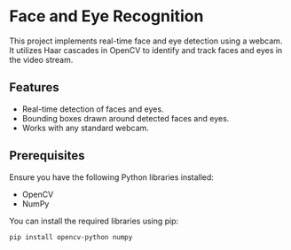 # Face and Eye Recognition

This project implements real-time face and eye detection using a webcam. It utilizes Haar cascades in OpenCV to identify and track faces and eyes in the video stream.

## Features
- Real-time detection of faces and eyes.
- Bounding boxes drawn around detected faces and eyes.
- Works with any standard webcam.


## Prerequisites
Ensure you have the following Python libraries installed:

- OpenCV
- NumPy

You can install the required libraries using pip:

```bash
pip install opencv-python numpy
